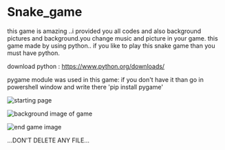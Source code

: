 # Snake_game

this game is amazing ..i provided you all codes and also background pictures and background.you change music and picture in your game.
this game made by using python..
if you like to play this snake game than you must have python.

download python : https://www.python.org/downloads/

pygame module was used in this game:
if you don't have it than go in powershell window and write there 'pip install pygame'

![starting page](C:/Users/admin/PycharmProject/makegame/gamestart.png)

![background image of game](C:Users/admin/PycharmProject/makegame/bggame.png)

![end game image](C:/Users/admin/PycharmProject/makegame/gameover.png)

...DON'T DELETE ANY FILE...
 
 
